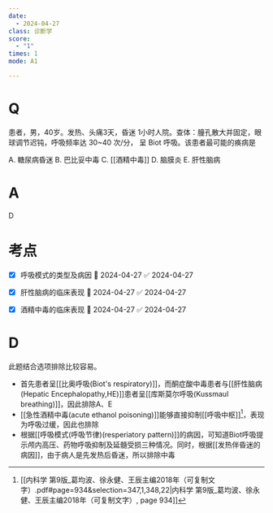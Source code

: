```yaml
---
date:
  - 2024-04-27
class: 诊断学
score:
  - "1"
times: 1
mode: A1

--- 
```


# Q
患者，男，40岁。发热、头痛3天，昏迷 1小时人院。查体：朣孔散大并固定，眼 球调节迟钝，呼吸频率达 30~40 次/分， 呈 Biot 呼吸。该患者最可能的痪病是

A. 糖尿病昏迷 
B. 巴比妥中毒 
C. [[酒精中毒]]
D. 脑膜炎
E. 肝性脑病

# A

D

考点
==

- [x] 呼吸模式的类型及病因 📅 2024-04-27 ✅ 2024-04-27
- [x] 肝性脑病的临床表现 📅 2024-04-27 ✅ 2024-04-27
- [x] 酒精中毒的临床表现 📅 2024-04-27 ✅ 2024-04-27



# D
此题结合选项排除比较容易。

- 首先患者呈[[比奥呼吸(Biot's respiratory)]]，而酮症酸中毒患者与[[肝性脑病(Hepatic Encephalopathy,HE)]]患者呈[[库斯莫尔呼吸(Kussmaul breathing)]]，因此排除A、E
- [[急性酒精中毒(acute ethanol poisoning)]]能够直接抑制[[呼吸中枢]][^1]，表现为呼吸过缓，因此也排除
- 根据[[呼吸模式(呼吸节律)(resperiatory pattern)]]的病因，可知道Biot呼吸提示颅内高压、药物呼吸抑制及延髓受损三种情况。同时，根据[[发热伴昏迷的病因]]，由于病人是先发热后昏迷，所以排除中毒

[^1]: [[内科学 第9版_葛均波、徐永健、王辰主编2018年（可复制文字）.pdf#page=934&selection=347,1,348,22|内科学 第9版_葛均波、徐永健、王辰主编2018年（可复制文字）, page 934]]